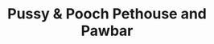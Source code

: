 ---
title: "Pussy & Pooch Pethouse and Pawbar"
url: /los-angeles/pussy-and-pooch-pethouse-and-pawbar/
shop: pet
---